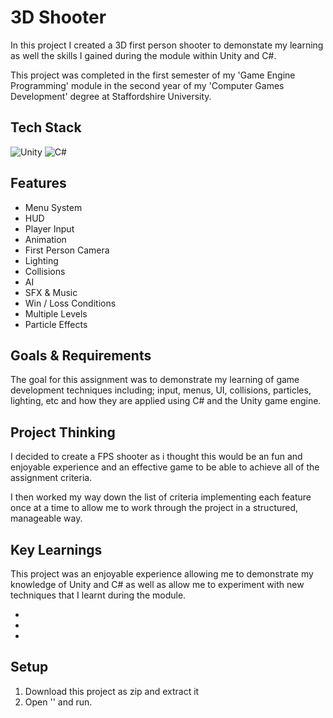 
# 3D Shooter

In this project I created a 3D first person shooter to demonstate my learning as well the skills I gained during the module within Unity and C#.

This project was completed in the first semester of my 'Game Engine Programming' module in the second year of my 'Computer Games Development' degree at Staffordshire University.


## Tech Stack
![Unity](https://img.shields.io/badge/unity-%23000000.svg?style=for-the-badge&logo=unity&logoColor=white)
![C#](https://img.shields.io/badge/c%23-%23239120.svg?style=for-the-badge&logo=c-sharp&logoColor=white)


## Features
- Menu System
- HUD
- Player Input
- Animation
- First Person Camera
- Lighting
- Collisions
- AI
- SFX & Music
- Win / Loss Conditions
- Multiple Levels
- Particle Effects


## Goals & Requirements
The goal for this assignment was to demonstrate my learning of game development techniques including; input, menus, UI, collisions, particles, lighting, etc and how they are applied using C# and the Unity game engine.


## Project Thinking
I decided to create a FPS shooter as i thought this would be an fun and enjoyable experience and an effective game to be able to achieve all of the assignment criteria. 

I then worked my way down the list of criteria implementing each feature once at a time to allow me to work through the project in a structured, manageable way.


## Key Learnings
This project was an enjoyable experience allowing me to demonstrate my knowledge of Unity and C# as well as allow me to experiment with new techniques that I learnt during the module.

-
-
-


## Setup
1. Download this project as zip and extract it
2. Open '' and run.
    

